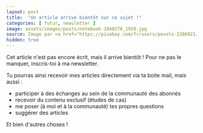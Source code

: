 ```yaml
---
layout: post
title:  "Un article arrive bientôt sur ce sujet !"
categories: [ futur, newsletter ]
image: assets/images/posts/notebook-1840276_1920.jpg
source: Image par <a href="https://pixabay.com/fr/users/pexels-2286921/?utm_source=link-attribution&amp;utm_medium=referral&amp;utm_campaign=image&amp;utm_content=1840276">Pexels</a> de <a href="https://pixabay.com/fr/?utm_source=link-attribution&amp;utm_medium=referral&amp;utm_campaign=image&amp;utm_content=1840276">Pixabay</a>
hidden: true
---
```


Cet article n'est pas encore écrit, mais il arrive bientôt ! 
Pour ne pas le manquer, inscris-toi à ma newsletter. 

Tu pourras ainsi recevoir mes articles directement via ta boite mail, mais aussi : 
- participer à des échanges au sein de la communauté des abonnés 
- recevoir du contenu exclusif (études de cas)
- me poser (à moi et à la communauté) tes propres questions
- suggérer des articles 

Et bien d'autres choses !
